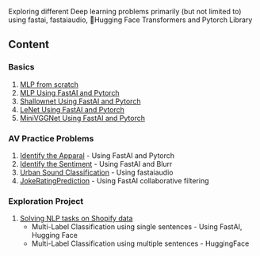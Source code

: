 Exploring different Deep learning problems primarily (but not limited to) using fastai, fastaiaudio, 🤗Hugging Face Transformers and Pytorch Library

## Content

### Basics
1) [MLP from scratch](./0_Basics/)
2) [MLP Using FastAI and Pytorch](./1_MLP/)
3) [Shallownet Using FastAI and Pytorch](./2_Shallownet/)
4) [LeNet Using FastAI and Pytorch](./3_LeNet/)
5) [MiniVGGNet Using FastAI and Pytorch](./4_MiniVggnet/)


### AV Practice Problems
1) [Identify the Apparal](./5_Apparel/) - Using FastAI and Pytorch
2) [Identify the Sentiment](./8_Identify_the_sentiments/) - Using FastAI and Blurr
3) [Urban Sound Classification](./9_Urban_Sound_Classification/) - Using fastaiaudio
4) [JokeRatingPrediction](./10_JokeRatingPrediction/) - Using FastAI collaborative filtering

### Exploration Project
1) [Solving NLP tasks on Shopify data](./7_Shopify/)
    - Multi-Label Classification using single sentences - Using FastAI, Hugging Face
    - Multi-Label Classification using multiple sentences - HuggingFace
